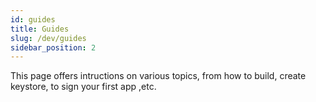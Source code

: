 ```yaml
---
id: guides
title: Guides
slug: /dev/guides
sidebar_position: 2
---
```


This page offers intructions on various topics, from how to build, create keystore, to sign your first app ,etc.